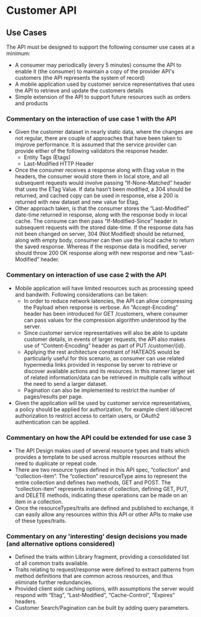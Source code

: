# Customer API


## Use Cases

The API must be designed to support the following consumer use cases at a minimum:
* A consumer may periodically (every 5 minutes) consume the API to enable it (the consumer) to maintain a copy of the provider API's customers (the API represents the system of record)
* A mobile application used by customer service representatives that uses the API to retrieve and update the customers details
* Simple extension of the API to support future resources such as orders and products


### Commentary on the interaction of use case 1 with the API

 * Given the customer dataset in nearly static data, where the changes are not regular, there are couple of approaches that have been taken to improve performance. It is assumed that the service provider can provide either of the following validators the response header.
	- Entity Tags (Etags)
	- Last-Modified HTTP Header
 * Once the consumer receives a response along with Etag value in the headers, the consumer would store them in local store, and all subsequent requests would involve passing “If-None-Matched” header that uses the ETag Value. If data hasn’t been modified, a 304 should be returned, and cached copy can be used in response, else a 200 is returned with new dataset and new value for Etag.
 * Other approach taken, is that the consumer stores the “Last-Modified” date-time returned in response, along with the response body in local cache. The consume can then pass “If-Modified-Since” header in subsequent requests with the stored date-time. If the response data has not been changed on server, 304 (Not Modified) should be returned, along with empty body, consumer can then use the local cache to return the saved response. Whereas if the response data is modified, server should throw 200 OK response along with new response and new “Last-Modified” header.

### Commentary on interaction of use case 2 with the API
 * Mobile application will have limited resources such as processing speed and bandwith. Following considerations can be taken:
	- In order to reduce network latencies, the API can allow compressing the Payload when response is verbose. An “Accept-Encoding” header has been introduced for GET /customers, where consumer can pass values for the compression algorithm understood by the server.
 	- Since customer service representatives will also be able to update customer details, in events of larger requests, the API also makes use of “Content-Encoding” header as part of PUT /customer/{id}.
	- Applying the rest architecture constraint of HATEAOS would be particularly useful for this scenario, as consumer can use related hypermedia links provided in response by server to retrieve or discover available actions and its resources. In this manner larger set of related information/data can be retrieved in multiple calls without the need to send a larger dataset.
	- Pagination can also be implemented to restrict the number of pages/results per page.
* Given the application will be used by customer service representatives, a policy should be applied for authorization, for example client id/secret authorization to restrict access to certain users, or OAuth2 authentication can be applied. 
 

### Commentary on how the API could be extended for use case 3
 * The API Design makes used of several resource types and traits which provides a template to be used across multiple resources without the need to duplicate or repeat code. 
 * There are two resource types defined in this API spec, “collection” and “collection-item”. The “collection” resourceType aims to represent the entire collection and defines two methods, GET and POST. The “collection-item” represents instance of collection, defining GET, PUT, and DELETE methods, indicating these operations can be made on an item in a collection. 
 * Once the resourceTypes/traits are defined and published to exchange, it can easily allow any resources within this API or other APIs to make use of these types/traits.

### Commentary on any 'interesting' design decisions you made (and alternative options considered)
 * Defined the traits within Library fragment, providing a consolidated list of all common traits available.
 * Traits relating to request/response were defined to extract patterns from method definitions that are common across resources, and thus eliminate further redundancies.
 * Provided client side caching options, with assumptions the server would respond with “Etag”, “Last-Modified”, “Cache-Control”, “Expires” headers.
 * Customer Search/Pagination can be built by adding query parameters.

